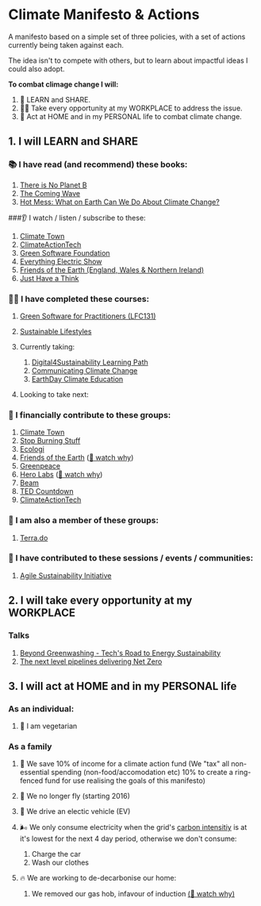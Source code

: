 # Climate Manifesto & Actions

A manifesto based on a simple set of three policies, with a set of actions currently being taken against each.

The idea isn't to compete with others, but to learn about impactful ideas I could also adopt.

**To combat climage change I will:**

1. 📖 LEARN and SHARE.
2. 🧑‍💻 Take every opportunity at my WORKPLACE to address the issue.
3. 🏡 Act at HOME and in my PERSONAL life to combat climate change.

## 1. I will LEARN and SHARE

### 📚 I have read (and recommend) these books:

  1. [There is No Planet B](https://theresnoplanetb.net)
  2. [The Coming Wave](https://www.the-coming-wave.com)
  3. [Hot Mess: What on Earth Can We Do About Climate Change?](https://www.headline.co.uk/titles/matt-winning/hot-mess/9781472276704/)

###👂 I watch / listen / subscribe to these:

  1. [Climate Town](https://www.youtube.com/@ClimateTown)
  2. [ClimateActionTech](https://www.youtube.com/@climateactiontech9467)
  3. [Green Software Foundation](https://www.youtube.com/@greensoftwarefoundation3662)
  4. [Everything Electric Show](https://www.youtube.com/@EverythingElectricShow)
  5. [Friends of the Earth (England, Wales & Northern Ireland)](https://www.youtube.com/@friends_earth)
  6. [Just Have a Think](https://www.youtube.com/@JustHaveaThink)

### 🧑‍🏫 I have completed these courses:

  1. [Green Software for Practitioners (LFC131)](https://training.linuxfoundation.org/training/green-software-for-practitioners-lfc131/)
  2. [Sustainable Lifestyles](https://www.unssc.org/courses/sustainable-lifestyles-0)
  3. Currently taking:
 
      1. [Digital4Sustainability Learning Path](https://www.unssc.org/courses/digital4sustainability-learning-path)
      2. [Communicating Climate Change](https://apolitical.co/microcourses/en/communicating-climate-change/)
      3. [EarthDay Climate Education](https://www.earthday.org/campaign/climate-environmental-literacy/)
  3. Looking to take next:

### 💸 I financially contribute to these groups:

  1. [Climate Town](https://www.climatetownproductions.com)
  2. [Stop Burning Stuff](https://www.patreon.com/STOPBurningStuff)
  3. [Ecologi](https://ecologi.com/puddedodds)
  4. [Friends of the Earth](https://friendsoftheearth.uk) ([🎥 watch why](https://tedxlondon.com/topic/environment/why-we-must-protect-our-right-to-protest-miriam-turner-tedxlondon/))
  5. [Greenpeace](https://www.greenpeace.org.uk)
  6. [Hero Labs](https://herocircle.app) ([🎥 watch why](https://tedxlondon.com/topic/environment/why-citizens-need-to-fund-climate-activists-mauricio-porras-tedxlondon/))
  7. [Beam](https://beam.org)
  8. [TED Countdown](https://countdown.ted.com)
  9. [ClimateActionTech](https://climateaction.tech/)

### 💁 I am also a member of these groups:

  1. [Terra.do](https://www.terra.do)

### 🎤 I have contributed to these sessions / events / communities:
  1. [Agile Sustainability Initiative](https://www.agilealliance.org/resources/initiatives/agile-sustainability-initiative/)

## 2. I will take every opportunity at my WORKPLACE

### Talks

1. [Beyond Greenwashing - Tech's Road to Energy Sustainability](https://www.youtube.com/watch?v=Vihe3DN0eis)
2. [The next level pipelines delivering Net Zero](https://www.youtube.com/watch?v=TDVpfchyAW8)

## 3. I will act at HOME and in my PERSONAL life

### As an individual:

1. 🥕 I am vegetarian

### As a family

1. 💸 We save 10% of income for a climate action fund (We "tax" all non-essential spending (non-food/accomodation etc) 10% to create a ring-fenced fund for use realising the goals of this manifesto)
2. 🛬 We no longer fly (starting 2016)
3. 🚗 We drive an electic vehicle (EV)
4. 🌬️ We only consume electricity when the grid's [carbon intensitiy](https://carbonintensity.org.uk) is at it's lowest for the next 4 day period, otherwise we don't consume:

    1. Charge the car
    2. Wash our clothes

5. 🔥 We are working to de-decarbonise our home:

    1. We removed our gas hob, infavour of induction [(🎥 watch why)](https://www.youtube.com/watch?v=hX2aZUav-54)


